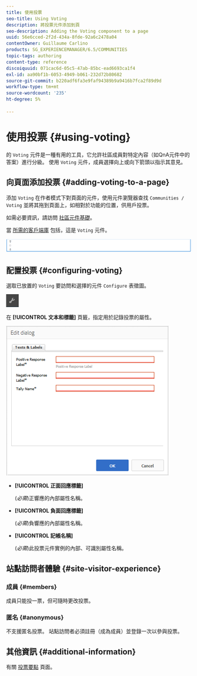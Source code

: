 ```yaml
---
title: 使用投票
seo-title: Using Voting
description: 將投票元件添加到頁
seo-description: Adding the Voting component to a page
uuid: 56e6cced-2f2d-434a-8fde-92a6c2478a04
contentOwner: Guillaume Carlino
products: SG_EXPERIENCEMANAGER/6.5/COMMUNITIES
topic-tags: authoring
content-type: reference
discoiquuid: 071cac6d-05c5-47ab-85bc-ead6693ca1f4
exl-id: aa90bf1b-6053-4949-b061-232d72b80682
source-git-commit: b220adf6fa3e9faf94389b9a9416b7fca2f89d9d
workflow-type: tm+mt
source-wordcount: '235'
ht-degree: 5%

---
```


# 使用投票 {#using-voting}

的 `Voting` 元件是一種有用的工具，它允許社區成員對特定內容（如QnA元件中的答案）進行分級。 使用 `Voting` 元件，成員選擇向上或向下箭頭以指示其意見。

## 向頁面添加投票 {#adding-voting-to-a-page}

添加 `Voting` 在作者模式下對頁面的元件，使用元件瀏覽器查找 `Communities / Voting` 並將其拖到頁面上，如相對於功能的位置，供用戶投票。

如需必要資訊，請訪問 [社區元件基礎](basics.md)。

當 [所需的客戶端庫](essentials-voting.md#essentials-for-client-side) 包括，這是 `Voting` 元件。

![投票分量](assets/voting-component.png)

## 配置投票 {#configuring-voting}

選取已放置的 `Voting` 要訪問和選擇的元件 `Configure` 表徵圖。

![配置](assets/configure-new.png)

在 **[!UICONTROL 文本和標籤]** 頁籤，指定用於記錄投票的屬性。

![投票標籤](assets/voting-label.png)

* **[!UICONTROL 正面回應標籤]**

   (*必需*)正響應的內部屬性名稱。

* **[!UICONTROL 負面回應標籤]**

   (*必需*)負響應的內部屬性名稱。

* **[!UICONTROL 記帳名稱]**

   (*必需*)此投票元件實例的內部、可識別屬性名稱。

## 站點訪問者體驗 {#site-visitor-experience}

### 成員 {#members}

成員只能投一票，但可隨時更改投票。

### 匿名 {#anonymous}

不支援匿名投票。 站點訪問者必須註冊（成為成員）並登錄一次以參與投票。

## 其他資訊 {#additional-information}

有關 [投票要點](essentials-voting.md) 頁面。
